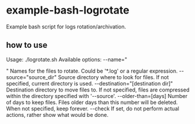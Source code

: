 # example-bash-logrotate
Example bash script for logs rotation/archivation.

## how to use

Usage: ./logrotate.sh <options>
Available options:
  --name="<search pattern>"
          Names for the files to rotate. Could be '*.log' or a regular expression.
  --source="source_dir"
          Source directory where to look for files. If not specified, current directory is used.
  --destination="[destination dir]"
          Destination directory to move files to. If not specified, files are compressed within the directory specified with '--source'.
  --older-than=[days]
          Number of days to keep files. Files older days than this number will be deleted. When not specified, keep forever.
  --check
          If set, do not perform actual actions, rather show what would be done.

